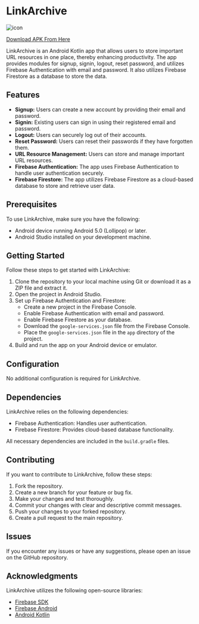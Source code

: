 # LinkArchive 
![icon](https://github.com/Vanshpanchal/LinkArchive/assets/83567205/cace622d-0ddc-469a-a93e-32e378b5e77f)

[Download APK From Here](https://github.com/Vanshpanchal/LinkArchive/blob/065972b7340503a578085f2818dc0240ff9aacfb/LinkArchive.apk)

LinkArchive is an Android Kotlin app that allows users to store important URL resources in one place, thereby enhancing productivity. The app provides modules for signup, signin, logout, reset password, and utilizes Firebase Authentication with email and password. It also utilizes Firebase Firestore as a database to store the data.

## Features

- **Signup:** Users can create a new account by providing their email and password.
- **Signin:** Existing users can sign in using their registered email and password.
- **Logout:** Users can securely log out of their accounts.
- **Reset Password:** Users can reset their passwords if they have forgotten them.
- **URL Resource Management:** Users can store and manage important URL resources.
- **Firebase Authentication:** The app uses Firebase Authentication to handle user authentication securely.
- **Firebase Firestore:** The app utilizes Firebase Firestore as a cloud-based database to store and retrieve user data.

## Prerequisites

To use LinkArchive, make sure you have the following:

- Android device running Android 5.0 (Lollipop) or later.
- Android Studio installed on your development machine.
  
## Getting Started

Follow these steps to get started with LinkArchive:

1. Clone the repository to your local machine using Git or download it as a ZIP file and extract it.
2. Open the project in Android Studio.
3. Set up Firebase Authentication and Firestore:
   - Create a new project in the Firebase Console.
   - Enable Firebase Authentication with email and password.
   - Enable Firebase Firestore as your database.
   - Download the `google-services.json` file from the Firebase Console.
   - Place the `google-services.json` file in the `app` directory of the project.
4. Build and run the app on your Android device or emulator.

## Configuration

No additional configuration is required for LinkArchive.

## Dependencies

LinkArchive relies on the following dependencies:

- Firebase Authentication: Handles user authentication.
- Firebase Firestore: Provides cloud-based database functionality.

All necessary dependencies are included in the `build.gradle` files.

## Contributing

If you want to contribute to LinkArchive, follow these steps:

1. Fork the repository.
2. Create a new branch for your feature or bug fix.
3. Make your changes and test thoroughly.
4. Commit your changes with clear and descriptive commit messages.
5. Push your changes to your forked repository.
6. Create a pull request to the main repository.

## Issues

If you encounter any issues or have any suggestions, please open an issue on the GitHub repository.

## Acknowledgments

LinkArchive utilizes the following open-source libraries:

- [Firebase SDK](https://firebase.google.com/docs/android)
- [Firebase Android](https://firebase.google.com/docs/auth/android/manage-users)
- [Android Kotlin](https://developer.android.com/kotlin)
